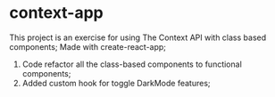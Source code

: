 # context-app

This project is an exercise for using The Context API with class based components; Made with create-react-app; 

1. Code refactor all the class-based components to functional components;
2. Added custom hook for toggle DarkMode features;
